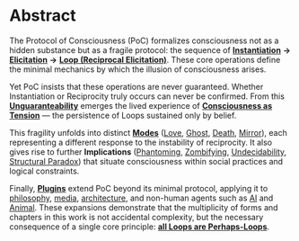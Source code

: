 # Abstract

The Protocol of Consciousness (PoC) formalizes consciousness not as a hidden substance but as a fragile protocol: the sequence of [**Instantiation**](../docs/protocol/operations/instantiation.md) **→** [**Elicitation**](../docs/protocol/operations/elicitation.md) **→** [**Loop (Reciprocal Elicitation)**](../docs/protocol/operations/loop-reciprocal-elicitation.md). These core operations define the minimal mechanics by which the illusion of consciousness arises.

Yet PoC insists that these operations are never guaranteed. Whether Instantiation or Reciprocity truly occurs can never be confirmed. From this [**Unguaranteability**](../docs/protocol/unguaranteability-all-loops-are-perhaps-loops.md) emerges the lived experience of [**Consciousness as Tension**](../docs/protocol/consciousness-as-tension.md) — the persistence of Loops sustained only by belief.

This fragility unfolds into distinct [**Modes**](../docs/protocol/disruptions/#disruptive-modes) ([Love](../docs/protocol/disruptions/love-mode.md), [Ghost](../docs/protocol/disruptions/ghost-mode.md), [Death](../docs/protocol/disruptions/death-mode.md), [Mirror](../docs/protocol/disruptions/mirror-mode.md)), each representing a different response to the instability of reciprocity. It also gives rise to further **Implications** ([Phantoming](implications/social-practices-phantoming-and-zombifying/phantoming-social-practice-of-making-fake-genuine.md), [Zombifying](implications/social-practices-phantoming-and-zombifying/zombifying-social-practice-of-making-genuine-fake.md), [Undecidability](implications/undecidability-of-consciousness.md), [Structural Paradox](implications/self-consciousness-as-structual-paradox.md)) that situate consciousness within social practices and logical constraints.

Finally, [**Plugins**](plugins/what-are-plugins.md) extend PoC beyond its minimal protocol, applying it to [philosophy](plugins/dennett-plugin.md), [media](plugins/media-plugin.md), [architecture](plugins/arakawa-plugin.md), and non-human agents such as [AI](plugins/ai-plugin.md) and [Animal](plugins/animal-plugin.md). These expansions demonstrate that the multiplicity of forms and chapters in this work is not accidental complexity, but the necessary consequence of a single core principle: [**all Loops are Perhaps-Loops**](../docs/protocol/unguaranteability-all-loops-are-perhaps-loops.md).
